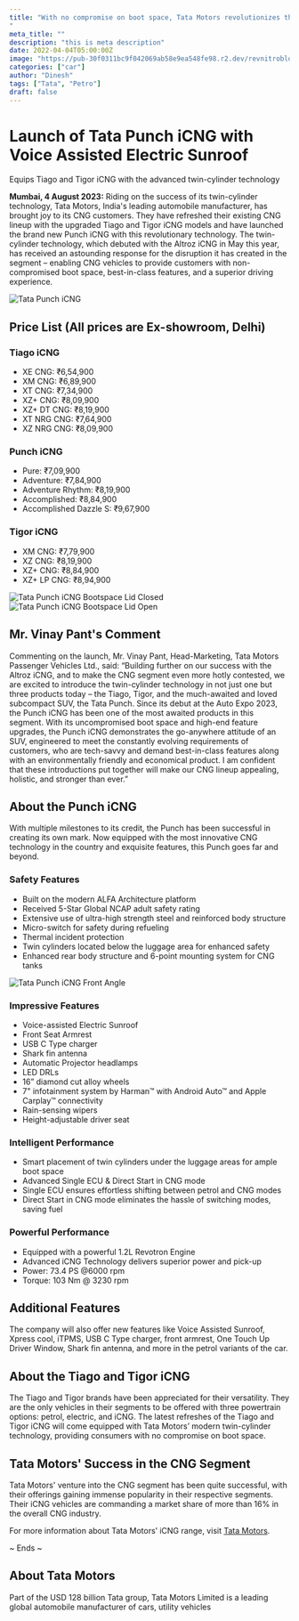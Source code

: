 ```yaml
---
title: "With no compromise on boot space, Tata Motors revolutionizes the CNG market with its refreshed iCNG portfolio
"
meta_title: ""
description: "this is meta description"
date: 2022-04-04T05:00:00Z
image: "https://pub-30f0311bc9f042069ab58e9ea548fe98.r2.dev/revnitroblog/Blog/Car/tata%20cng/Punch%20iCNG%20front%20angle.jpg"
categories: ["car"]
author: "Dinesh"
tags: ["Tata", "Petro"]
draft: false
---
```


# Launch of Tata Punch iCNG with Voice Assisted Electric Sunroof

Equips Tiago and Tigor iCNG with the advanced twin-cylinder technology

**Mumbai, 4 August 2023:** Riding on the success of its twin-cylinder technology, Tata Motors, India's leading automobile manufacturer, has brought joy to its CNG customers. They have refreshed their existing CNG lineup with the upgraded Tiago and Tigor iCNG models and have launched the brand new Punch iCNG with this revolutionary technology. The twin-cylinder technology, which debuted with the Altroz iCNG in May this year, has received an astounding response for the disruption it has created in the segment – enabling CNG vehicles to provide customers with non-compromised boot space, best-in-class features, and a superior driving experience.

![Tata Punch iCNG](https://pub-30f0311bc9f042069ab58e9ea548fe98.r2.dev/revnitroblog/Blog/Car/tata%20cng/Punch%20iCNG%20-%20Sunroof.jpg)

## Price List (All prices are Ex-showroom, Delhi)

### Tiago iCNG
- XE CNG: ₹6,54,900
- XM CNG: ₹6,89,900
- XT CNG: ₹7,34,900
- XZ+ CNG: ₹8,09,900
- XZ+ DT CNG: ₹8,19,900
- XT NRG CNG: ₹7,64,900
- XZ NRG CNG: ₹8,09,900

### Punch iCNG
- Pure: ₹7,09,900
- Adventure: ₹7,84,900
- Adventure Rhythm: ₹8,19,900
- Accomplished: ₹8,84,900
- Accomplished Dazzle S: ₹9,67,900

### Tigor iCNG
- XM CNG: ₹7,79,900
- XZ CNG: ₹8,19,900
- XZ+ CNG: ₹8,84,900
- XZ+ LP CNG: ₹8,94,900

![Tata Punch iCNG Bootspace Lid Closed](https://pub-30f0311bc9f042069ab58e9ea548fe98.r2.dev/revnitroblog/Blog/Car/tata%20cng/Punch%20iCNG%20Bootspace%20Lid%20Closed.jpg)
![Tata Punch iCNG Bootspace Lid Open](https://pub-30f0311bc9f042069ab58e9ea548fe98.r2.dev/revnitroblog/Blog/Car/tata%20cng/Punch%20iCNG%20Bootspace%20Lid%20Open.jpg)

## Mr. Vinay Pant's Comment

Commenting on the launch, Mr. Vinay Pant, Head-Marketing, Tata Motors Passenger Vehicles Ltd., said: “Building further on our success with the Altroz iCNG, and to make the CNG segment even more hotly contested, we are excited to introduce the twin-cylinder technology in not just one but three products today – the Tiago, Tigor, and the much-awaited and loved subcompact SUV, the Tata Punch. Since its debut at the Auto Expo 2023, the Punch iCNG has been one of the most awaited products in this segment. With its uncompromised boot space and high-end feature upgrades, the Punch iCNG demonstrates the go-anywhere attitude of an SUV, engineered to meet the constantly evolving requirements of customers, who are tech-savvy and demand best-in-class features along with an environmentally friendly and economical product. I am confident that these introductions put together will make our CNG lineup appealing, holistic, and stronger than ever.”

## About the Punch iCNG

With multiple milestones to its credit, the Punch has been successful in creating its own mark. Now equipped with the most innovative CNG technology in the country and exquisite features, this Punch goes far and beyond.

### Safety Features

- Built on the modern ALFA Architecture platform
- Received 5-Star Global NCAP adult safety rating
- Extensive use of ultra-high strength steel and reinforced body structure
- Micro-switch for safety during refueling
- Thermal incident protection
- Twin cylinders located below the luggage area for enhanced safety
- Enhanced rear body structure and 6-point mounting system for CNG tanks

![Tata Punch iCNG Front Angle](https://pub-30f0311bc9f042069ab58e9ea548fe98.r2.dev/revnitroblog/Blog/Car/tata%20cng/Punch%20iCNG%20front%20angle.jpg)

### Impressive Features

- Voice-assisted Electric Sunroof
- Front Seat Armrest
- USB C Type charger
- Shark fin antenna
- Automatic Projector headlamps
- LED DRLs
- 16” diamond cut alloy wheels
- 7" infotainment system by Harman™ with Android Auto™ and Apple Carplay™ connectivity
- Rain-sensing wipers
- Height-adjustable driver seat

### Intelligent Performance

- Smart placement of twin cylinders under the luggage areas for ample boot space
- Advanced Single ECU & Direct Start in CNG mode
- Single ECU ensures effortless shifting between petrol and CNG modes
- Direct Start in CNG mode eliminates the hassle of switching modes, saving fuel

### Powerful Performance

- Equipped with a powerful 1.2L Revotron Engine
- Advanced iCNG Technology delivers superior power and pick-up
- Power: 73.4 PS @6000 rpm
- Torque: 103 Nm @ 3230 rpm

## Additional Features

The company will also offer new features like Voice Assisted Sunroof, Xpress cool, iTPMS, USB C Type charger, front armrest, One Touch Up Driver Window, Shark fin antenna, and more in the petrol variants of the car.

## About the Tiago and Tigor iCNG

The Tiago and Tigor brands have been appreciated for their versatility. They are the only vehicles in their segments to be offered with three powertrain options: petrol, electric, and iCNG. The latest refreshes of the Tiago and Tigor iCNG will come equipped with Tata Motors’ modern twin-cylinder technology, providing consumers with no compromise on boot space.

## Tata Motors' Success in the CNG Segment

Tata Motors' venture into the CNG segment has been quite successful, with their offerings gaining immense popularity in their respective segments. Their iCNG vehicles are commanding a market share of more than 16% in the overall CNG industry.

For more information about Tata Motors’ iCNG range, visit [Tata Motors](https://cars.tatamotors.com/).

~ Ends ~

## About Tata Motors

Part of the USD 128 billion Tata group, Tata Motors Limited is a leading global automobile manufacturer of cars, utility vehicles



